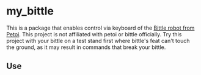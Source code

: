 # my_bittle

This is a package that enables control via keyboard of
the [Bittle robot from Petoi](https://www.petoi.com/pages/bittle-open-source-bionic-robot-dog). This project is not
affiliated with petoi or bittle officially. Try this project with your bittle on a test stand first where bittle's feat
can't touch the ground, as it may result in commands that break your bittle.

## Use
